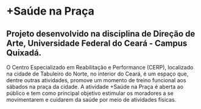 # +Saúde na Praça
## Projeto desenvolvido na disciplina de Direção de Arte, Universidade Federal do Ceará - Campus Quixadá.
O Centro Especializado em Reabilitação e Performance (CERP), localizado na cidade de Tabuleiro do Norte, no interior do Ceará, é um espaço que, dentre outras atividades, promove um momento de treino funcional aos sábados na praça da cidade. A atividade +Saúde na Praça é aberta ao público e tem como principal objetivo estimular os moradores a se movimentarem e cuidarem da saúde por meio de atividades físicas.
